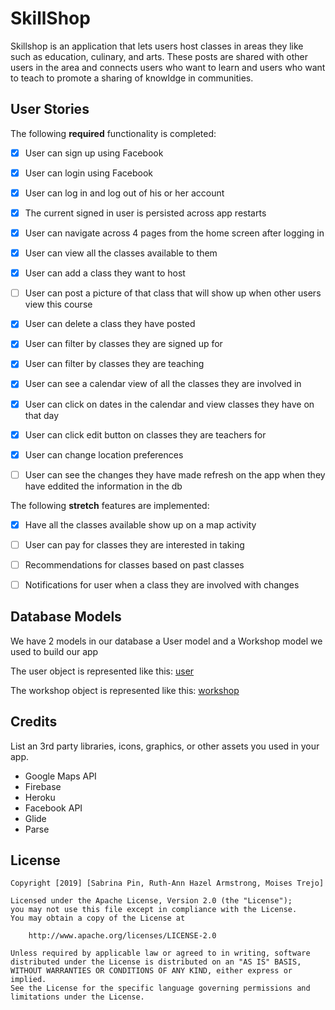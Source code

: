 # SkillShop

Skillshop is an application that lets users host classes in areas they like such as education, culinary, and arts. These posts are shared with other users in the area and connects users who want to learn and users who want to teach to promote a sharing of knowldge in communities.


## User Stories

The following **required** functionality is completed:

- [x] User can sign up using Facebook
- [x] User can login using Facebook
- [x] User can log in and log out of his or her account
- [x] The current signed in user is persisted across app restarts
- [x] User can navigate across 4 pages from the home screen after logging in
- [x] User can view all the classes available to them
- [x] User can add a class they want to host
- [ ] User can post a picture of that class that will show up when other users view this course
- [x] User can delete a class they have posted
- [x] User can filter by classes they are signed up for
- [x] User can filter by classes they are teaching
- [x] User can see a calendar view of all the classes they are involved in
- [x] User can click on dates in the calendar and view classes they have on that day
- [x] User can click edit button on classes they are teachers for
- [x] User can change location preferences 
- [ ] User can see the changes they have made refresh on the app when they have eddited the information in the db


The following **stretch** features are implemented:

- [x] Have all the classes available show up on a map activity 
- [ ] User can pay for classes they are interested in taking
- [ ] Recommendations for classes based on past classes
- [ ] Notifications for user when a class they are involved with changes


## Database Models

We have 2 models in our database a User model and a Workshop model we used to build our app

The user object is represented like this: [user](DatabaseModels/user.py)

The workshop object is represented like this: [workshop](DatabaseModels/workshop.py)

## Credits

List an 3rd party libraries, icons, graphics, or other assets you used in your app.

- Google Maps API
- Firebase
- Heroku
- Facebook API
- Glide
- Parse

## License

    Copyright [2019] [Sabrina Pin, Ruth-Ann Hazel Armstrong, Moises Trejo]

    Licensed under the Apache License, Version 2.0 (the "License");
    you may not use this file except in compliance with the License.
    You may obtain a copy of the License at

        http://www.apache.org/licenses/LICENSE-2.0

    Unless required by applicable law or agreed to in writing, software
    distributed under the License is distributed on an "AS IS" BASIS,
    WITHOUT WARRANTIES OR CONDITIONS OF ANY KIND, either express or implied.
    See the License for the specific language governing permissions and
    limitations under the License.
